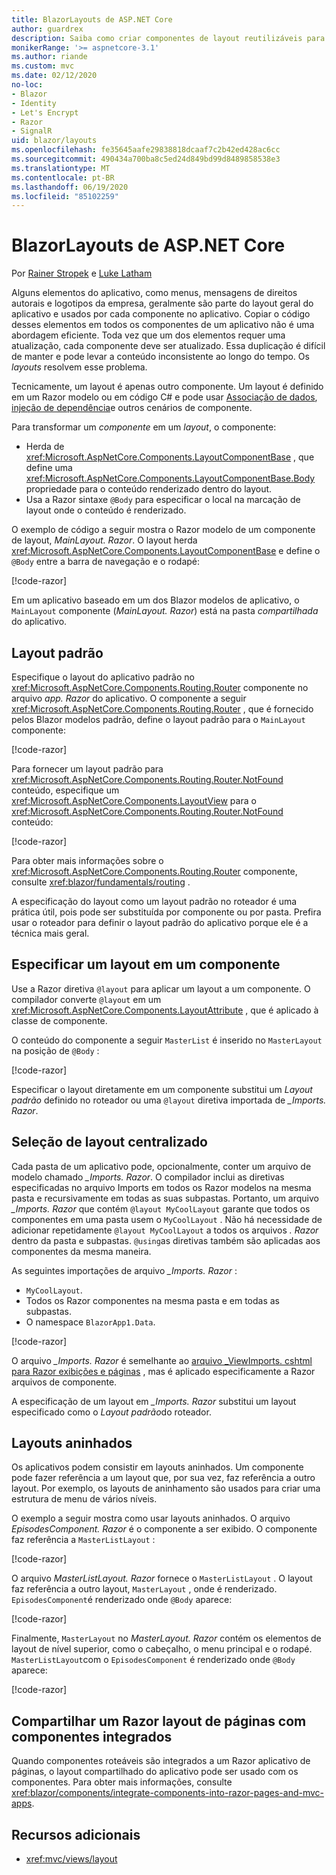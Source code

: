 ```yaml
---
title: BlazorLayouts de ASP.NET Core
author: guardrex
description: Saiba como criar componentes de layout reutilizáveis para Blazor aplicativos.
monikerRange: '>= aspnetcore-3.1'
ms.author: riande
ms.custom: mvc
ms.date: 02/12/2020
no-loc:
- Blazor
- Identity
- Let's Encrypt
- Razor
- SignalR
uid: blazor/layouts
ms.openlocfilehash: fe35645aafe29838818dcaaf7c2b42ed428ac6cc
ms.sourcegitcommit: 490434a700ba8c5ed24d849bd99d8489858538e3
ms.translationtype: MT
ms.contentlocale: pt-BR
ms.lasthandoff: 06/19/2020
ms.locfileid: "85102259"
---
```

# <a name="aspnet-core-blazor-layouts"></a>BlazorLayouts de ASP.NET Core

Por [Rainer Stropek](https://www.timecockpit.com) e [Luke Latham](https://github.com/guardrex)

Alguns elementos do aplicativo, como menus, mensagens de direitos autorais e logotipos da empresa, geralmente são parte do layout geral do aplicativo e usados por cada componente no aplicativo. Copiar o código desses elementos em todos os componentes de um aplicativo não é uma abordagem eficiente. Toda vez que um dos elementos requer uma atualização, cada componente deve ser atualizado. Essa duplicação é difícil de manter e pode levar a conteúdo inconsistente ao longo do tempo. Os *layouts* resolvem esse problema.

Tecnicamente, um layout é apenas outro componente. Um layout é definido em um Razor modelo ou em código C# e pode usar [Associação de dados](xref:blazor/components/data-binding), [injeção de dependência](xref:blazor/fundamentals/dependency-injection)e outros cenários de componente.

Para transformar um *componente* em um *layout*, o componente:

* Herda de <xref:Microsoft.AspNetCore.Components.LayoutComponentBase> , que define uma <xref:Microsoft.AspNetCore.Components.LayoutComponentBase.Body> propriedade para o conteúdo renderizado dentro do layout.
* Usa a Razor sintaxe `@Body` para especificar o local na marcação de layout onde o conteúdo é renderizado.

O exemplo de código a seguir mostra o Razor modelo de um componente de layout, *MainLayout. Razor*. O layout herda <xref:Microsoft.AspNetCore.Components.LayoutComponentBase> e define o `@Body` entre a barra de navegação e o rodapé:

[!code-razor[](layouts/sample_snapshot/3.x/MainLayout.razor?highlight=1,13)]

Em um aplicativo baseado em um dos Blazor modelos de aplicativo, o `MainLayout` componente (*MainLayout. Razor*) está na pasta *compartilhada* do aplicativo.

## <a name="default-layout"></a>Layout padrão

Especifique o layout do aplicativo padrão no <xref:Microsoft.AspNetCore.Components.Routing.Router> componente no arquivo *app. Razor* do aplicativo. O componente a seguir <xref:Microsoft.AspNetCore.Components.Routing.Router> , que é fornecido pelos Blazor modelos padrão, define o layout padrão para o `MainLayout` componente:

[!code-razor[](layouts/sample_snapshot/3.x/App1.razor?highlight=3)]

Para fornecer um layout padrão para <xref:Microsoft.AspNetCore.Components.Routing.Router.NotFound> conteúdo, especifique um <xref:Microsoft.AspNetCore.Components.LayoutView> para o <xref:Microsoft.AspNetCore.Components.Routing.Router.NotFound> conteúdo:

[!code-razor[](layouts/sample_snapshot/3.x/App2.razor?highlight=6-9)]

Para obter mais informações sobre o <xref:Microsoft.AspNetCore.Components.Routing.Router> componente, consulte <xref:blazor/fundamentals/routing> .

A especificação do layout como um layout padrão no roteador é uma prática útil, pois pode ser substituída por componente ou por pasta. Prefira usar o roteador para definir o layout padrão do aplicativo porque ele é a técnica mais geral.

## <a name="specify-a-layout-in-a-component"></a>Especificar um layout em um componente

Use a Razor diretiva `@layout` para aplicar um layout a um componente. O compilador converte `@layout` em um <xref:Microsoft.AspNetCore.Components.LayoutAttribute> , que é aplicado à classe de componente.

O conteúdo do componente a seguir `MasterList` é inserido no `MasterLayout` na posição de `@Body` :

[!code-razor[](layouts/sample_snapshot/3.x/MasterList.razor?highlight=1)]

Especificar o layout diretamente em um componente substitui um *Layout padrão* definido no roteador ou uma `@layout` diretiva importada de *_Imports. Razor*.

## <a name="centralized-layout-selection"></a>Seleção de layout centralizado

Cada pasta de um aplicativo pode, opcionalmente, conter um arquivo de modelo chamado *_Imports. Razor*. O compilador inclui as diretivas especificadas no arquivo Imports em todos os Razor modelos na mesma pasta e recursivamente em todas as suas subpastas. Portanto, um arquivo *_Imports. Razor* que contém `@layout MyCoolLayout` garante que todos os componentes em uma pasta usem o `MyCoolLayout` . Não há necessidade de adicionar repetidamente `@layout MyCoolLayout` a todos os arquivos *. Razor* dentro da pasta e subpastas. `@using`as diretivas também são aplicadas aos componentes da mesma maneira.

As seguintes importações de arquivo *_Imports. Razor* :

* `MyCoolLayout`.
* Todos os Razor componentes na mesma pasta e em todas as subpastas.
* O namespace `BlazorApp1.Data`.
 
[!code-razor[](layouts/sample_snapshot/3.x/_Imports.razor)]

O arquivo *_Imports. Razor* é semelhante ao [arquivo _ViewImports. cshtml para Razor exibições e páginas](xref:mvc/views/layout#importing-shared-directives) , mas é aplicado especificamente a Razor arquivos de componente.

A especificação de um layout em *_Imports. Razor* substitui um layout especificado como o *Layout padrão*do roteador.

## <a name="nested-layouts"></a>Layouts aninhados

Os aplicativos podem consistir em layouts aninhados. Um componente pode fazer referência a um layout que, por sua vez, faz referência a outro layout. Por exemplo, os layouts de aninhamento são usados para criar uma estrutura de menu de vários níveis.

O exemplo a seguir mostra como usar layouts aninhados. O arquivo *EpisodesComponent. Razor* é o componente a ser exibido. O componente faz referência a `MasterListLayout` :

[!code-razor[](layouts/sample_snapshot/3.x/EpisodesComponent.razor?highlight=1)]

O arquivo *MasterListLayout. Razor* fornece o `MasterListLayout` . O layout faz referência a outro layout, `MasterLayout` , onde é renderizado. `EpisodesComponent`é renderizado onde `@Body` aparece:

[!code-razor[](layouts/sample_snapshot/3.x/MasterListLayout.razor?highlight=1,9)]

Finalmente, `MasterLayout` no *MasterLayout. Razor* contém os elementos de layout de nível superior, como o cabeçalho, o menu principal e o rodapé. `MasterListLayout`com o `EpisodesComponent` é renderizado onde `@Body` aparece:

[!code-razor[](layouts/sample_snapshot/3.x/MasterLayout.razor?highlight=6)]

## <a name="share-a-razor-pages-layout-with-integrated-components"></a>Compartilhar um Razor layout de páginas com componentes integrados

Quando componentes roteáveis são integrados a um Razor aplicativo de páginas, o layout compartilhado do aplicativo pode ser usado com os componentes. Para obter mais informações, consulte <xref:blazor/components/integrate-components-into-razor-pages-and-mvc-apps>.

## <a name="additional-resources"></a>Recursos adicionais

* <xref:mvc/views/layout>
